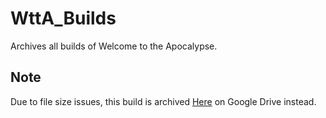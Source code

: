# WttA_Builds

Archives all builds of Welcome to the Apocalypse.

## Note

Due to file size issues, this build is archived [Here](https://drive.google.com/file/d/1rqE5MIimo81pCAzCmKL0Gb8GGDKj9mll/view?usp=sharing) on Google Drive instead.
